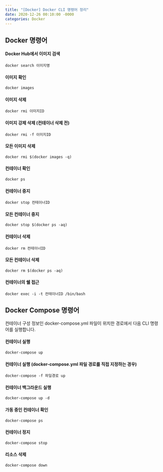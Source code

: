 ```yaml
---
title: "[Docker] Docker CLI 명령어 정리"
date: 2020-12-26 00:10:00 -0000
categories: Docker
---
```


## Docker 명령어

#### Docker Hub에서 이미지 검색
```
docker search 이미지명
```

#### 이미지 확인
```
docker images
```

#### 이미지 삭제
```
docker rmi 이미지ID
```

#### 이미지 강제 삭제 (컨테이너 삭제 전)
```
docker rmi -f 이미지ID
```

#### 모든 이미지 삭제
```
docker rmi $(docker images -q)
```

#### 컨테이너 확인
```
docker ps
```

#### 컨테이너 중지
```
docker stop 컨테이너ID
```

#### 모든 컨테이너 중지
```
docker stop $(docker ps -aq)
```

#### 컨테이너 삭제
```
docker rm 컨테이너ID
```

#### 모든 컨테이너 삭제
```
docker rm $(docker ps -aq)
```

#### 컨테이너의 쉘 접근
```
docker exec -i -t 컨테이너ID /bin/bash
```

## Docker Compose 명령어
컨테이너 구성 정보인 docker-compose.yml 파일이 위치한 경로에서 다음 CLI 명령어를 실행합니다.

#### 컨테이너 실행
```
docker-compose up
```

#### 컨테이너 실행 (docker-compose.yml 파일 경로를 직접 지정하는 경우)
```
docker-compose -f 파일경로 up
```

#### 컨테이너 백그라운드 실행
```
docker-compose up -d
```

#### 가동 중인 컨테이너 확인
```
docker-compose ps
```

#### 컨테이너 정지
```
docker-compose stop
```

#### 리소스 삭제
```
docker-compose down
```
